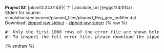 **Project ID:** [plumID:24.014]({{ '/' | absolute_url }}eggs/24/014/)  
Stderr for source:  simulations/enhanced/plumed_files/plumed_Reg_geo_nofilter.dat   
Download: [zipped raw stdout](plumed_Reg_geo_nofilter.dat.plumed.stdout.txt.zip) - [zipped raw stderr](plumed_Reg_geo_nofilter.dat.plumed.stderr.txt.zip) 
{% raw %}
<pre>
#! Only the first 1000 rows of the error file are shown below
#! To inspect the full error file, please download the zipped raw stderr file above
</pre>
{% endraw %}
